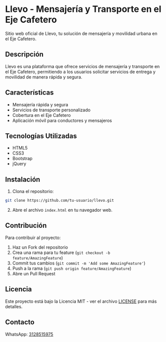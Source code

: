 # Llevo - Mensajería y Transporte en el Eje Cafetero

Sitio web oficial de Llevo, tu solución de mensajería y movilidad urbana en el Eje Cafetero.

## Descripción

Llevo es una plataforma que ofrece servicios de mensajería y transporte en el Eje Cafetero, permitiendo a los usuarios solicitar servicios de entrega y movilidad de manera rápida y segura.

## Características

- Mensajería rápida y segura
- Servicios de transporte personalizado
- Cobertura en el Eje Cafetero
- Aplicación móvil para conductores y mensajeros

## Tecnologías Utilizadas

- HTML5
- CSS3
- Bootstrap
- jQuery

## Instalación

1. Clona el repositorio:
```bash
git clone https://github.com/tu-usuario/llevo.git
```

2. Abre el archivo `index.html` en tu navegador web.

## Contribución

Para contribuir al proyecto:

1. Haz un Fork del repositorio
2. Crea una rama para tu feature (`git checkout -b feature/AmazingFeature`)
3. Commit tus cambios (`git commit -m 'Add some AmazingFeature'`)
4. Push a la rama (`git push origin feature/AmazingFeature`)
5. Abre un Pull Request

## Licencia

Este proyecto está bajo la Licencia MIT - ver el archivo [LICENSE](LICENSE) para más detalles.

## Contacto

WhatsApp: [3128515975](https://wa.me/3128515975) 